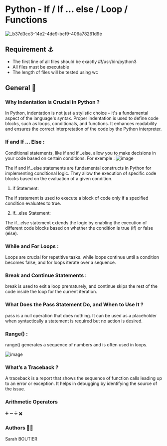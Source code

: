 # Python - If / If ... else / Loop / Functions
![_b37d3cc3-14e2-4de9-bcf9-406a78261d9e](https://github.com/savvyh/holbertonschool-higher_level_programming/assets/139894873/add4389b-0a38-430b-967c-859b808a19ba)

## Requirement ⚓
* The first line of all files should be exactly #!/usr/bin/python3
* All files must be executable
* The length of files will be tested using wc
  
## General 🐍

### Why Indentation is Crucial in Python ?
In Python, indentation is not just a stylistic choice – it's a fundamental aspect of the language's syntax. Proper indentation is used to define code blocks, such as loops, conditionals, and functions. It enhances readability and ensures the correct interpretation of the code by the Python interpreter.

### If and If ... Else :
Conditional statements, like if and if...else, allow you to make decisions in your code based on certain conditions.
For exemple :
![image](https://github.com/savvyh/holbertonschool-higher_level_programming/assets/139894873/463aae9a-50e9-45a6-ac1f-fdd345037337)

The if and if...else statements are fundamental constructs in Python for implementing conditional logic. They allow the execution of specific code blocks based on the evaluation of a given condition.

1. if Statement:

The if statement is used to execute a block of code only if a specified condition evaluates to true.

2. if...else Statement:

The if...else statement extends the logic by enabling the execution of different code blocks based on whether the condition is true (if) or false (else).

### While and For Loops :
Loops are crucial for repetitive tasks. while loops continue until a condition becomes false, and for loops iterate over a sequence.

### Break and Continue Statements :
break is used to exit a loop prematurely, and continue skips the rest of the code inside the loop for the current iteration.

### What Does the Pass Statement Do, and When to Use It ?
pass is a null operation that does nothing. It can be used as a placeholder when syntactically a statement is required but no action is desired.

### Range() :
range() generates a sequence of numbers and is often used in loops.

![image](https://github.com/savvyh/holbertonschool-higher_level_programming/assets/139894873/101b5af7-ff23-4014-a5a9-00bb4c574583)

### What’s a Traceback ?
A traceback is a report that shows the sequence of function calls leading up to an error or exception. It helps in debugging by identifying the source of the issue. 

### Arithmetic Operators
➕ ➖ ➗ ✖️ 

### Authors 🧞‍♀️
Sarah BOUTIER
